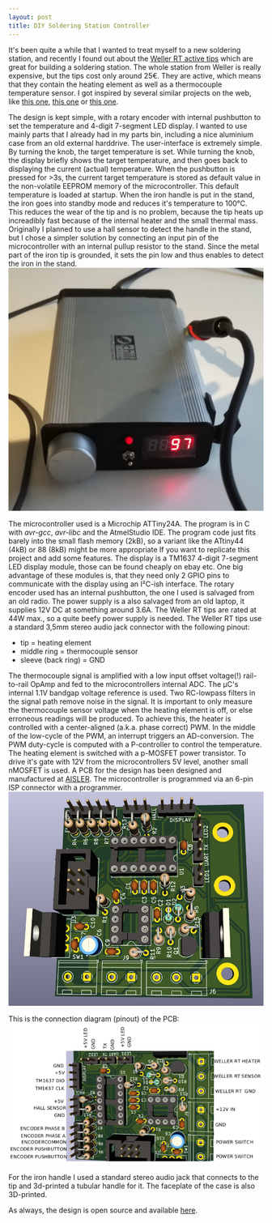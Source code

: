 ```yaml
---
layout: post
title: DIY Soldering Station Controller
---
```

It's been quite a while that I wanted to treat myself to a new soldering station, and recently I found out about the [Weller RT active tips](https://www.weller-tools.com/professional/USA/us/Professional/Soldering+technology/Soldering+tips+_+nozzles/Soldering+tips/RT+Active+Tips) which are great for building a soldering station. The whole station from Weller is really expensive, but the tips cost only around 25€. They are active, which means that they contain the heating element as well as a thermocouple temperature sensor. I got inspired by several similar projects on the web, like [this one](http://www.martin-kumm.de/wiki/doku.php?id=05Misc:SMD_Solderstation), [this one](https://hackaday.io/project/18899-rt-soldering-pen) or [this one](http://kair.us/projects/weller/index.html).

<!--excerpt-->

The design is kept simple, with a rotary encoder with internal pushbutton to set the temperature and 4-digit 7-segment LED display. I wanted to use mainly parts that I already had in my parts bin, including a nice aluminium case from an old external harddrive. The user-interface is extremely simple. By turning the knob, the target temperature is set. While turning the knob, the display briefly shows the target temperature, and then goes back to displaying the current (actual) temperature. When the pushbutton is pressed for >3s, the current target temperature is stored as default value in the non-volatile EEPROM memory of the microcontroller. This default temperature is loaded at startup. When the iron handle is put in the stand, the iron goes into standby mode and reduces it's temperature to 100°C. This reduces the wear of the tip and is no problem, because the tip heats up increadibly fast because of the internal heater and the small thermal mass. Originally I planned to use a hall sensor to detect the handle in the stand, but I chose a simpler solution by connecting an input pin of the microcontroller with an internal pullup resistor to the stand. Since the metal part of the iron tip is grounded, it sets the pin low and thus enables to detect the iron in the stand.
![solderingstation](https://github.com/MarcelMG/DIY-Soldering-Station-Controller/raw/master/solderingstation.jpg)

The microcontroller used is a Microchip ATTiny24A. The program is in C with *avr-gcc*, *avr-libc* and the AtmelStudio IDE. The program code just fits barely into the small flash memory (2kB), so a variant like the ATtiny44 (4kB) or 88 (8kB) might be more appropriate If you want to replicate this project and add some features. The display is a TM1637 4-digit 7-segment LED display module, those can be found cheaply on ebay etc. One big advantage of these modules is, that they need only 2 GPIO pins to communicate with the display using an I²C-ish interface. The rotary encoder used has an internal pushbutton, the one I used is salvaged from an old radio. The power supply is a also salvaged from an old laptop, it supplies 12V DC at something around 3.6A. The Weller RT tips are rated at 44W max., so a quite beefy power supply is needed. The Weller RT tips use a standard 3,5mm stereo audio jack connector with the following pinout:
* tip = heating element
* middle ring = thermocouple sensor
* sleeve (back ring) = GND

The thermocouple signal is amplified with a low input offset voltage(!) rail-to-rail OpAmp and fed to the microcontrollers internal ADC. The µC's internal 1.1V bandgap voltage reference is used. Two RC-lowpass filters in the signal path remove noise in the signal. It is important to only measure the thermocouple sensor voltage when the heating element is off, or else erroneous readings will be produced. To achieve this, the heater is controlled with a center-aligned (a.k.a. phase correct) PWM. In the middle of the low-cycle of the PWM, an interrupt triggers an AD-conversion. The PWM duty-cycle is computed with a P-controller to control the temperature. The heating element is switched with a p-MOSFET power transistor. To drive it's gate with 12V from the microcontrollers 5V level, another small nMOSFET is used. A PCB for the design has been designed and manufactured at [AISLER](https://aisler.net/). The microcontroller is programmed via an 6-pin ISP connector with a programmer.
![pcb](https://github.com/MarcelMG/DIY-Soldering-Station-Controller/raw/master/pcb.png)

This is the connection diagram (pinout) of the PCB:
![pinout_annotated](https://github.com/MarcelMG/DIY-Soldering-Station-Controller/raw/master/pinout_annotated.png)

For the iron handle I used a standard stereo audio jack that connects to the tip and 3d-printed a tubular handle for it. The faceplate of the case is also 3D-printed.

As always, the design is open source and available [here](https://github.com/MarcelMG/DIY-Soldering-Station-Controller).
